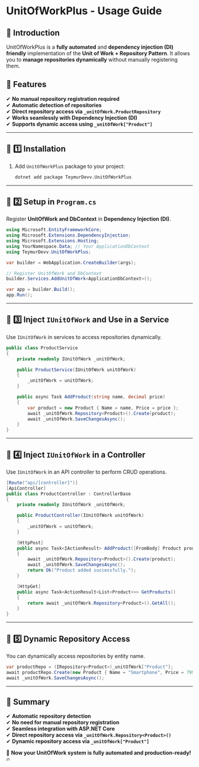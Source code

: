 # UnitOfWorkPlus - Usage Guide

## 📌 Introduction
UnitOfWorkPlus is a **fully automated** and **dependency injection (DI) friendly** implementation of the **Unit of Work + Repository Pattern**. It allows you to **manage repositories dynamically** without manually registering them.

## 🚀 Features
✔ **No manual repository registration required**  
✔ **Automatic detection of repositories**  
✔ **Direct repository access via `_unitOfWork.ProductRepository`**  
✔ **Works seamlessly with Dependency Injection (DI)**  
✔ **Supports dynamic access using `_unitOfWork["Product"]`**  

---

## 📌 1️⃣ Installation
1. Add `UnitOfWorkPlus` package to your project:
   ```sh
   dotnet add package TeymurDevv.UnitOfWorkPlus
   ```

---

## 📌 2️⃣ Setup in `Program.cs`
Register **UnitOfWork and DbContext** in **Dependency Injection (DI)**.

```csharp
using Microsoft.EntityFrameworkCore;
using Microsoft.Extensions.DependencyInjection;
using Microsoft.Extensions.Hosting;
using YourNamespace.Data; // Your ApplicationDbContext
using TeymurDevv.UnitOfWorkPlus;

var builder = WebApplication.CreateBuilder(args);

// Register UnitOfWork and DbContext
builder.Services.AddUnitOfWork<ApplicationDbContext>();

var app = builder.Build();
app.Run();
```

---

## 📌 3️⃣ Inject `IUnitOfWork` and Use in a Service
Use `IUnitOfWork` in services to access repositories dynamically.

```csharp
public class ProductService
{
    private readonly IUnitOfWork _unitOfWork;

    public ProductService(IUnitOfWork unitOfWork)
    {
        _unitOfWork = unitOfWork;
    }

    public async Task AddProduct(string name, decimal price)
    {
        var product = new Product { Name = name, Price = price };
        await _unitOfWork.Repository<Product>().Create(product);
        await _unitOfWork.SaveChangesAsync();
    }
}
```

---

## 📌 4️⃣ Inject `IUnitOfWork` in a Controller
Use `IUnitOfWork` in an API controller to perform CRUD operations.

```csharp
[Route("api/[controller]")]
[ApiController]
public class ProductController : ControllerBase
{
    private readonly IUnitOfWork _unitOfWork;

    public ProductController(IUnitOfWork unitOfWork)
    {
        _unitOfWork = unitOfWork;
    }

    [HttpPost]
    public async Task<IActionResult> AddProduct([FromBody] Product product)
    {
        await _unitOfWork.Repository<Product>().Create(product);
        await _unitOfWork.SaveChangesAsync();
        return Ok("Product added successfully.");
    }

    [HttpGet]
    public async Task<ActionResult<List<Product>>> GetProducts()
    {
        return await _unitOfWork.Repository<Product>().GetAll();
    }
}
```

---

## 📌 5️⃣ Dynamic Repository Access
You can dynamically access repositories by entity name.

```csharp
var productRepo = (IRepository<Product>)_unitOfWork["Product"];
await productRepo.Create(new Product { Name = "Smartphone", Price = 799.99M });
await _unitOfWork.SaveChangesAsync();
```

---

## 🎯 Summary
✔ **Automatic repository detection**  
✔ **No need for manual repository registration**  
✔ **Seamless integration with ASP.NET Core**  
✔ **Direct repository access via `_unitOfWork.Repository<Product>()`**  
✔ **Dynamic repository access via `_unitOfWork["Product"]`**  

🚀 **Now your UnitOfWork system is fully automated and production-ready!** 🔥

